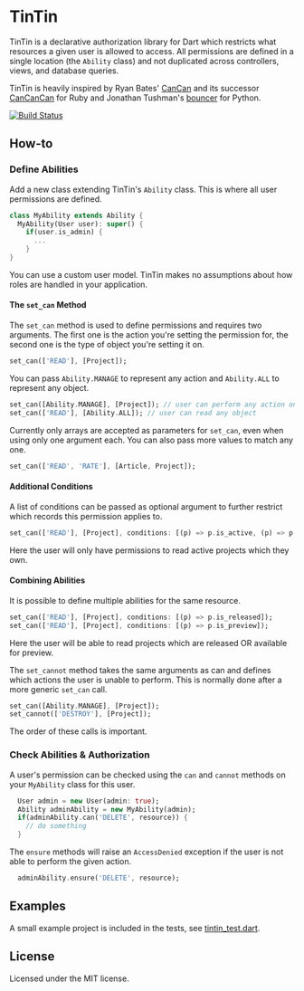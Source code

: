 TinTin
===========

TinTin is a declarative authorization library for Dart which restricts what resources
a given user is allowed to access. All permissions are defined in a single
location (the `Ability` class) and not duplicated across controllers,
views, and database queries.

TinTin is heavily inspired by Ryan Bates' [CanCan](https://github.com/ryanb/cancan) and
its successor [CanCanCan](https://github.com/CanCanCommunity/cancancan) for Ruby
and Jonathan Tushman's [bouncer](https://github.com/jtushman/bouncer) for Python.

[![Build Status](https://drone.io/github.com/fkleon/tintin/status.png)](https://drone.io/github.com/fkleon/tintin/latest)

## How-to

### Define Abilities

Add a new class extending TinTin's `Ability` class. This is where all user permissions
are defined.

```dart
class MyAbility extends Ability {
  MyAbility(User user): super() {
    if(user.is_admin) {
      ...
    }
}
```

You can use a custom user model. TinTin makes no assumptions about how roles are
handled in your application.

#### The `set_can` Method

The `set_can` method is used to define permissions and requires two arguments.
The first one is the action you're setting the permission for, the second one is the type of object you're setting it on.

```dart
set_can(['READ'], [Project]);
```

You can pass `Ability.MANAGE` to represent any action and `Ability.ALL` to represent any object.

```dart
set_can([Ability.MANAGE], [Project]); // user can perform any action on the project
set_can(['READ'], [Ability.ALL]); // user can read any object
```

Currently only arrays are accepted as parameters for `set_can`, even when using only one argument each.
You can also pass more values to match any one.

```dart
set_can(['READ', 'RATE'], [Article, Project]);

```

#### Additional Conditions

A list of conditions can be passed as optional argument to further restrict which records this permission applies to.

```dart
set_can(['READ'], [Project], conditions: [(p) => p.is_active, (p) => p.userId == user.id]);
```

Here the user will only have permissions to read active projects which they own.

#### Combining Abilities

It is possible to define multiple abilities for the same resource.

```dart
set_can(['READ'], [Project], conditions: [(p) => p.is_released]);
set_can(['READ'], [Project], conditions: [(p) => p.is_preview]);
```

Here the user will be able to read projects which are released OR available for preview.

The `set_cannot` method takes the same arguments as can and defines which actions the user is unable to perform.
This is normally done after a more generic `set_can` call.

```dart
set_can([Ability.MANAGE], [Project]);
set_cannot(['DESTROY'], [Project]);
```

The order of these calls is important.

### Check Abilities & Authorization

A user's permission can be checked using the `can` and `cannot` methods on your
`MyAbility` class for this user.

```dart
  User admin = new User(admin: true);
  Ability adminAbility = new MyAbility(admin);
  if(adminAbility.can('DELETE', resource)) {
    // do something
  }
```

The `ensure` methods will raise an `AccessDenied` exception if the user is not
able to perform the given action.

```dart
  adminAbility.ensure('DELETE', resource);
```

## Examples

A small example project is included in the tests, see [tintin_test.dart](test/tintin_test.dart).

## License
Licensed under the MIT license.
